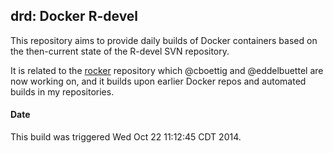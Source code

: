 ## drd: Docker R-devel 

This repository aims to provide daily builds of Docker containers based on
the then-current state of the R-devel SVN repository.

It is related to the [rocker](https://github.com/eddelbuettel/rocker)
repository which @cboettig and @eddelbuettel are now working on, and it
builds upon earlier Docker repos and automated builds in my repositories.

#### Date

This build was triggered Wed Oct 22 11:12:45 CDT 2014.


